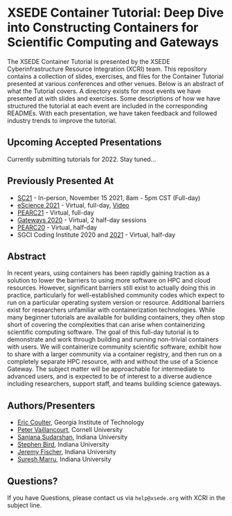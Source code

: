 # XSEDE Container Tutorial: Deep Dive into Constructing Containers for Scientific Computing and Gateways
The XSEDE Container Tutorial is presented by the XSEDE Cyberinfrastructure Resource Integration (XCRI) team.  This repository contains a collection of slides, exercises, and files for the Container Tutorial presented at various conferences and other venues.  Below is an abstract of what the Tutorial covers.  A directory exists for most events we have presented at with slides and exercises.  Some descriptions of how we have structured the tutorial at each event are included in the corresponding READMEs.  With each presentation, we have taken feedback and followed industry trends to improve the tutorial.

## Upcoming Accepted Presentations
Currently submitting tutorials for 2022.  Stay tuned...

## Previously Presented At
* [SC21](https://github.com/XSEDE/Container_Tutorial/tree/main/SC21) - In-person, November 15 2021, 8am - 5pm CST (Full-day)
* [eScience 2021](https://github.com/XSEDE/Container_Tutorial/tree/main/eScience2021) - Virtual, full-day, [Video](https://youtu.be/mPnrgWjW2jY)
* [PEARC21](https://github.com/XSEDE/Container_Tutorial/tree/main/PEARC21) - Virtual, full-day
* [Gateways 2020](https://github.com/XSEDE/Container_Tutorial/tree/main/Gateways2020) - Virtual, 2 half-day sessions
* [PEARC20](https://github.com/XSEDE/Container_Tutorial/tree/main/PEARC20) - Virtual, half-day
* SGCI Coding Institute 2020 and [2021](https://github.com/XSEDE/Container_Tutorial/tree/main/SGCI2021) - Virtual, half-day

## Abstract
In recent years, using containers has been rapidly gaining traction as a solution to lower the barriers to using more software on HPC and cloud resources. However, significant barriers still exist to actually doing this in practice, particularly for well-established community codes which expect to run on a particular operating system version or resource. Additional barriers exist for researchers unfamiliar with containerization technologies. While many beginner tutorials are available for building containers, they often stop short of covering the complexities that can arise when containerizing scientific computing software. The goal of this full-day tutorial is to demonstrate and work through building and running non-trivial containers with users. We will containerize community scientific software, exhibit how to share with a larger community via a container registry, and then run on a completely separate HPC resource, with and without the use of a Science Gateway. The subject matter will be approachable for intermediate to advanced users, and is expected to be of interest to a diverse audience including researchers, support staff, and teams building science gateways.

## Authors/Presenters
* [Eric Coulter](https://github.com/ECoulter), Georgia Institute of Technology
* [Peter Vaillancourt](https://github.com/sk8forether), Cornell University
* [Sanjana Sudarshan](https://github.com/sanjanasudarshan), Indiana University
* [Stephen Bird](https://github.com/stebird), Indiana University
* [Jeremy Fischer](https://github.com/jlf599), Indiana University
* [Suresh Marru](https://github.com/smarru), Indiana University

## Questions?
If you have Questions, please contact us via
`help@xsede.org` with XCRI in the subject line. 
